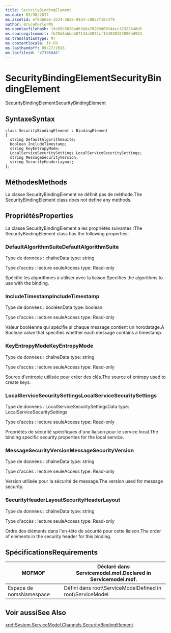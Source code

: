 ```yaml
---
title: SecurityBindingElement
ms.date: 03/30/2017
ms.assetid: ef93b6e6-3524-48a8-94d3-c8837f1872f9
author: BrucePerlerMS
ms.openlocfilehash: 19c65b3028ad63b8a78205d00f44cc32322648d5
ms.sourcegitcommit: fb78d8abbdb87144a3872cf154930157090dd933
ms.translationtype: MT
ms.contentlocale: fr-FR
ms.lasthandoff: 09/27/2018
ms.locfileid: "47396846"
---
```

# <a name="securitybindingelement"></a><span data-ttu-id="90ff1-102">SecurityBindingElement</span><span class="sxs-lookup"><span data-stu-id="90ff1-102">SecurityBindingElement</span></span>
<span data-ttu-id="90ff1-103">SecurityBindingElement</span><span class="sxs-lookup"><span data-stu-id="90ff1-103">SecurityBindingElement</span></span>  
  
## <a name="syntax"></a><span data-ttu-id="90ff1-104">Syntaxe</span><span class="sxs-lookup"><span data-stu-id="90ff1-104">Syntax</span></span>  
  
```  
class SecurityBindingElement : BindingElement  
{  
  string DefaultAlgorithmSuite;  
  boolean IncludeTimestamp;  
  string KeyEntropyMode;  
  LocalServiceSecuritySettings LocalServiceSecuritySettings;  
  string MessageSecurityVersion;  
  string SecurityHeaderLayout;  
};  
```  
  
## <a name="methods"></a><span data-ttu-id="90ff1-105">Méthodes</span><span class="sxs-lookup"><span data-stu-id="90ff1-105">Methods</span></span>  
 <span data-ttu-id="90ff1-106">La classe SecurityBindingElement ne définit pas de méthode.</span><span class="sxs-lookup"><span data-stu-id="90ff1-106">The SecurityBindingElement class does not define any methods.</span></span>  
  
## <a name="properties"></a><span data-ttu-id="90ff1-107">Propriétés</span><span class="sxs-lookup"><span data-stu-id="90ff1-107">Properties</span></span>  
 <span data-ttu-id="90ff1-108">La classe SecurityBindingElement a les propriétés suivantes :</span><span class="sxs-lookup"><span data-stu-id="90ff1-108">The SecurityBindingElement class has the following properties:</span></span>  
  
### <a name="defaultalgorithmsuite"></a><span data-ttu-id="90ff1-109">DefaultAlgorithmSuite</span><span class="sxs-lookup"><span data-stu-id="90ff1-109">DefaultAlgorithmSuite</span></span>  
 <span data-ttu-id="90ff1-110">Type de données : chaîne</span><span class="sxs-lookup"><span data-stu-id="90ff1-110">Data type: string</span></span>  
  
 <span data-ttu-id="90ff1-111">Type d'accès : lecture seule</span><span class="sxs-lookup"><span data-stu-id="90ff1-111">Access type: Read-only</span></span>  
  
 <span data-ttu-id="90ff1-112">Spécifie les algorithmes à utiliser avec la liaison.</span><span class="sxs-lookup"><span data-stu-id="90ff1-112">Specifies the algorithms to use with the binding.</span></span>  
  
### <a name="includetimestamp"></a><span data-ttu-id="90ff1-113">IncludeTimestamp</span><span class="sxs-lookup"><span data-stu-id="90ff1-113">IncludeTimestamp</span></span>  
 <span data-ttu-id="90ff1-114">Type de données : booléen</span><span class="sxs-lookup"><span data-stu-id="90ff1-114">Data type: boolean</span></span>  
  
 <span data-ttu-id="90ff1-115">Type d'accès : lecture seule</span><span class="sxs-lookup"><span data-stu-id="90ff1-115">Access type: Read-only</span></span>  
  
 <span data-ttu-id="90ff1-116">Valeur booléenne qui spécifie si chaque message contient un horodatage.</span><span class="sxs-lookup"><span data-stu-id="90ff1-116">A Boolean value that specifies whether each message contains a timestamp.</span></span>  
  
### <a name="keyentropymode"></a><span data-ttu-id="90ff1-117">KeyEntropyMode</span><span class="sxs-lookup"><span data-stu-id="90ff1-117">KeyEntropyMode</span></span>  
 <span data-ttu-id="90ff1-118">Type de données : chaîne</span><span class="sxs-lookup"><span data-stu-id="90ff1-118">Data type: string</span></span>  
  
 <span data-ttu-id="90ff1-119">Type d'accès : lecture seule</span><span class="sxs-lookup"><span data-stu-id="90ff1-119">Access type: Read-only</span></span>  
  
 <span data-ttu-id="90ff1-120">Source d'entropie utilisée pour créer des clés.</span><span class="sxs-lookup"><span data-stu-id="90ff1-120">The source of entropy used to create keys.</span></span>  
  
### <a name="localservicesecuritysettings"></a><span data-ttu-id="90ff1-121">LocalServiceSecuritySettings</span><span class="sxs-lookup"><span data-stu-id="90ff1-121">LocalServiceSecuritySettings</span></span>  
 <span data-ttu-id="90ff1-122">Type de données : LocalServiceSecuritySettings</span><span class="sxs-lookup"><span data-stu-id="90ff1-122">Data type: LocalServiceSecuritySettings</span></span>  
  
 <span data-ttu-id="90ff1-123">Type d'accès : lecture seule</span><span class="sxs-lookup"><span data-stu-id="90ff1-123">Access type: Read-only</span></span>  
  
 <span data-ttu-id="90ff1-124">Propriétés de sécurité spécifiques d'une liaison pour le service local.</span><span class="sxs-lookup"><span data-stu-id="90ff1-124">The binding specific security properties for the local service.</span></span>  
  
### <a name="messagesecurityversion"></a><span data-ttu-id="90ff1-125">MessageSecurityVersion</span><span class="sxs-lookup"><span data-stu-id="90ff1-125">MessageSecurityVersion</span></span>  
 <span data-ttu-id="90ff1-126">Type de données : chaîne</span><span class="sxs-lookup"><span data-stu-id="90ff1-126">Data type: string</span></span>  
  
 <span data-ttu-id="90ff1-127">Type d'accès : lecture seule</span><span class="sxs-lookup"><span data-stu-id="90ff1-127">Access type: Read-only</span></span>  
  
 <span data-ttu-id="90ff1-128">Version utilisée pour la sécurité de message.</span><span class="sxs-lookup"><span data-stu-id="90ff1-128">The version used for message security.</span></span>  
  
### <a name="securityheaderlayout"></a><span data-ttu-id="90ff1-129">SecurityHeaderLayout</span><span class="sxs-lookup"><span data-stu-id="90ff1-129">SecurityHeaderLayout</span></span>  
 <span data-ttu-id="90ff1-130">Type de données : chaîne</span><span class="sxs-lookup"><span data-stu-id="90ff1-130">Data type: string</span></span>  
  
 <span data-ttu-id="90ff1-131">Type d'accès : lecture seule</span><span class="sxs-lookup"><span data-stu-id="90ff1-131">Access type: Read-only</span></span>  
  
 <span data-ttu-id="90ff1-132">Ordre des éléments dans l'en-tête de sécurité pour cette liaison.</span><span class="sxs-lookup"><span data-stu-id="90ff1-132">The order of elements in the security header for this binding.</span></span>  
  
## <a name="requirements"></a><span data-ttu-id="90ff1-133">Spécifications</span><span class="sxs-lookup"><span data-stu-id="90ff1-133">Requirements</span></span>  
  
|<span data-ttu-id="90ff1-134">MOF</span><span class="sxs-lookup"><span data-stu-id="90ff1-134">MOF</span></span>|<span data-ttu-id="90ff1-135">Déclaré dans Servicemodel.mof.</span><span class="sxs-lookup"><span data-stu-id="90ff1-135">Declared in Servicemodel.mof.</span></span>|  
|---------|-----------------------------------|  
|<span data-ttu-id="90ff1-136">Espace de noms</span><span class="sxs-lookup"><span data-stu-id="90ff1-136">Namespace</span></span>|<span data-ttu-id="90ff1-137">Défini dans root\ServiceModel</span><span class="sxs-lookup"><span data-stu-id="90ff1-137">Defined in root\ServiceModel</span></span>|  
  
## <a name="see-also"></a><span data-ttu-id="90ff1-138">Voir aussi</span><span class="sxs-lookup"><span data-stu-id="90ff1-138">See Also</span></span>  
 <xref:System.ServiceModel.Channels.SecurityBindingElement>

